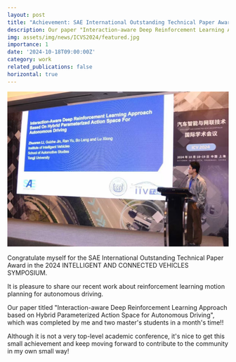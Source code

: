 ```yaml
---
layout: post
title: "Achievement: SAE International Outstanding Technical Paper Award in ICVS 2024"
description: Our paper "Interaction-aware Deep Reinforcement Learning Approach based on Hybrid Parameterized Action Space for Autonomous Driving" has obtained the Outstanding Technical Paper Award.
img: assets/img/news/ICVS2024/featured.jpg
importance: 1
date: '2024-10-18T09:00:00Z'
category: work
related_publications: false
horizontal: true
---
```

![png](/assets/img/news/ICVS2024/award1.png) 

Congratulate myself for the SAE International Outstanding Technical Paper Award in the 2024 INTELLIGENT AND CONNECTED VEHICLES SYMPOSIUM.

It is pleasure to share our recent work about reinforcement learning motion planning for autonomous driving.

Our paper titled "Interaction-aware Deep Reinforcement Learning Approach based on Hybrid Parameterized Action Space for Autonomous Driving", which was completed by me and two master's students in a month's time!!

Although it is not a very top-level academic conference, it's nice to get this small achievement and keep moving forward to contribute to the community in my own small way!
